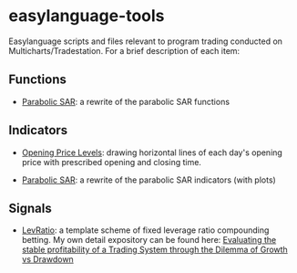 # easylanguage-tools
Easylanguage scripts and files relevant to program trading conducted on Multicharts/Tradestation. 
For a brief description of each item:

## Functions

- [Parabolic SAR](https://github.com/willbillionquant/easylanguage-tools/blob/master/functions/ZF_ParabolicSAR.txt): 
a rewrite of the parabolic SAR functions

## Indicators

- [Opening Price Levels](https://github.com/willbillionquant/easylanguage-tools/blob/master/indicators/ZZ_OpenCloseLines.txt):
drawing horizontal lines of each day's opening price with prescribed opening and closing time.

- [Parabolic SAR](https://github.com/willbillionquant/easylanguage-tools/blob/master/indicators/ZZ_ParabolicSAR.txt):
a rewrite of the parabolic SAR indicators (with plots)

## Signals

- [LevRatio](https://github.com/willbillionquant/easylanguage-tools/tree/master/signals):
a template scheme of fixed leverage ratio compounding betting. My own detail expository can be found here:
[Evaluating the stable profitability of a Trading System through the Dilemma of Growth vs Drawdown](https://medium.com/@willbillionquant/%E8%A9%95%E4%BC%B0%E4%BA%A4%E6%98%93%E7%B3%BB%E7%B5%B1%E7%9A%84%E7%A9%A9%E5%AE%9A%E7%9B%88%E5%88%A9%E5%BA%A6-%E8%B3%87%E6%9C%AC%E9%AB%98%E9%80%9F%E5%A2%9E%E9%95%B7-vs-%E8%B3%87%E6%9C%AC%E5%9B%9E%E6%92%A4-730409f773f7)